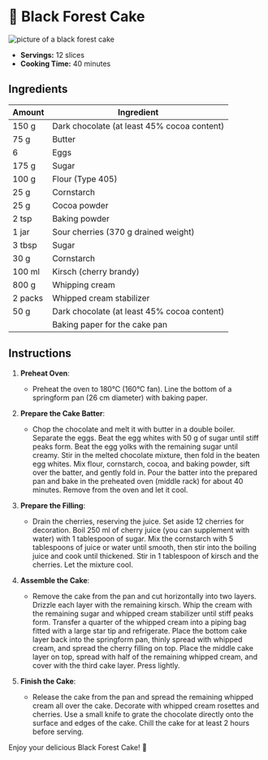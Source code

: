 # 🍒 Black Forest Cake

![picture of a black forest cake](../assets/schwarzwälder.jpg)

- **Servings:** 12 slices
- **Cooking Time:** 40 minutes

## Ingredients

| Amount   | Ingredient                                      |
|----------|-------------------------------------------------|
| 150 g    | Dark chocolate (at least 45% cocoa content)    |
| 75 g     | Butter                                          |
| 6        | Eggs                                            |
| 175 g    | Sugar                                           |
| 100 g    | Flour (Type 405)                                |
| 25 g     | Cornstarch                                      |
| 25 g     | Cocoa powder                                    |
| 2 tsp    | Baking powder                                   |
| 1 jar    | Sour cherries (370 g drained weight)           |
| 3 tbsp   | Sugar                                           |
| 30 g     | Cornstarch                                      |
| 100 ml   | Kirsch (cherry brandy)                          |
| 800 g    | Whipping cream                                  |
| 2 packs  | Whipped cream stabilizer                        |
| 50 g     | Dark chocolate (at least 45% cocoa content)    |
|          | Baking paper for the cake pan                   |

## Instructions

1. **Preheat Oven**:
   - Preheat the oven to 180°C (160°C fan). Line the bottom of a springform pan (26 cm diameter) with baking paper.

2. **Prepare the Cake Batter**:
   - Chop the chocolate and melt it with butter in a double boiler. Separate the eggs. Beat the egg whites with 50 g of sugar until stiff peaks form. Beat the egg yolks with the remaining sugar until creamy. Stir in the melted chocolate mixture, then fold in the beaten egg whites. Mix flour, cornstarch, cocoa, and baking powder, sift over the batter, and gently fold in. Pour the batter into the prepared pan and bake in the preheated oven (middle rack) for about 40 minutes. Remove from the oven and let it cool.

3. **Prepare the Filling**:
   - Drain the cherries, reserving the juice. Set aside 12 cherries for decoration. Boil 250 ml of cherry juice (you can supplement with water) with 1 tablespoon of sugar. Mix the cornstarch with 5 tablespoons of juice or water until smooth, then stir into the boiling juice and cook until thickened. Stir in 1 tablespoon of kirsch and the cherries. Let the mixture cool.

4. **Assemble the Cake**:
   - Remove the cake from the pan and cut horizontally into two layers. Drizzle each layer with the remaining kirsch. Whip the cream with the remaining sugar and whipped cream stabilizer until stiff peaks form. Transfer a quarter of the whipped cream into a piping bag fitted with a large star tip and refrigerate. Place the bottom cake layer back into the springform pan, thinly spread with whipped cream, and spread the cherry filling on top. Place the middle cake layer on top, spread with half of the remaining whipped cream, and cover with the third cake layer. Press lightly.

5. **Finish the Cake**:
   - Release the cake from the pan and spread the remaining whipped cream all over the cake. Decorate with whipped cream rosettes and cherries. Use a small knife to grate the chocolate directly onto the surface and edges of the cake. Chill the cake for at least 2 hours before serving.

Enjoy your delicious Black Forest Cake! 🍰
